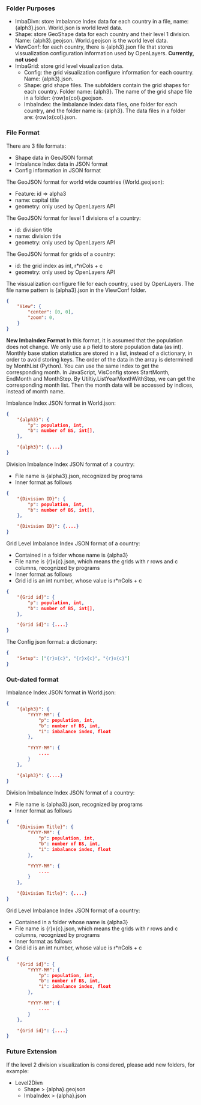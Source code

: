 



### Folder Purposes

  * ImbaDivn: store Imbalance Index data for each country in a file, name: {alph3}.json. World.json is world level data.
  * Shape: store GeoShape data for each country and their level 1 division. Name: {alph3}.geojson. World.geojson is the world level data. 
  * ViewConf: for each country, there is {alph3}.json file that stores vissualization configuration information used by OpenLayers. **Currently, not used**
  * ImbaGrid: store grid level visualization data.
    - Config: the grid visualization configure information for each country. Name: {alph3}.json.
    - Shape: grid shape files. The subfolders contain the grid shapes for each country. Folder name: {alph3}. The name of the grid shape file in a folder: {row}x{col}.geojson.
    - ImbaIndex: the Imbalance Index data files, one folder for each country, and the folder name is: {alph3}. The data files in a folder are: {row}x{col}.json.

### File Format

There are 3 file formats:

  * Shape data in GeoJSON format
  * Imbalance Index data in JSON format
  * Config information in JSON format

The GeoJSON format for world wide countries (World.geojson):

  * Feature: id => alpha3
  * name: capital title
  * geometry: only used by OpenLayers API

The GeoJSON format for level 1 divisions of a country:

  * id: division title
  * name: division title
  * geometry: only used by OpenLayers API

The GeoJSON format for grids of a country:

  * id: the grid index as int, r*nCols + c
  * geometry: only used by OpenLayers API

The vissualization configure file for each country, used by OpenLayers. The file name pattern is {alpha3}.json in the ViewConf folder.

```json
{
    "View": {
        "center": [0, 0],
        "zoom": 0,
    }
}
```

**New ImbaIndex Format**
In this format, it is assumed that the population does not change. We only use a p field to store population data (as int). Monthly base station statistics are stored in a list, instead of a dictionary, in order to avoid storing keys. The order of the data in the array is determined by MonthList (Python). You can use the same index to get the corresponding month. In JavaScript, VisConfig stores StartMonth, EndMonth and MonthStep. By Utiltiy.ListYearMonthWithStep, we can get the corresponding month list. Then the month data will be accessed by indices, instead of month name.

Imbalance Index JSON format in World.json:

```json
{
    "{alph3}": {
        "p": population, int,
        "b": number of BS, int[],
    },

    "{alph3}": {....}
}
```

Division Imbalance Index JSON format of a country:

  * File name is {alpha3}.json, recognized by programs
  * Inner format as follows

```json
{
    "{Division ID}": {
        "p": population, int,
        "b": number of BS, int[],
    },

    "{Division ID}": {....}
}
```

Grid Level Imbalance Index JSON format of a country:

  * Contained in a folder whose name is {alpha3}
  * File name is {r}x{c}.json, which means the grids with r rows and c columns, recognized by programs
  * Inner format as follows
  * Grid id is an int number, whose value is r*nCols + c

```json
{
    "{Grid id}": {
        "p": population, int,
        "b": number of BS, int[],
    },

    "{Grid id}": {....}
}
```

The Config json format: a dictionary:

```json
{
    "Setup": ["{r}x{c}", "{r}x{c}", "{r}x{c}"]
}
```


### Out-dated format

Imbalance Index JSON format in World.json:

```json
{
    "{alph3}": {
        "YYYY-MM": {
            "p": population, int,
            "b": number of BS, int,
            "i": imbalance index, float
        },

        "YYYY-MM": {
            ....
        }
    },

    "{alph3}": {....}
}
```

Division Imbalance Index JSON format of a country:

  * File name is {alpha3}.json, recognized by programs
  * Inner format as follows

```json
{
    "{Division Title}": {
        "YYYY-MM": {
            "p": population, int,
            "b": number of BS, int,
            "i": imbalance index, float
        },

        "YYYY-MM": {
            ....
        }
    },

    "{Division Title}": {....}
}
```

Grid Level Imbalance Index JSON format of a country:

  * Contained in a folder whose name is {alpha3}
  * File name is {r}x{c}.json, which means the grids with r rows and c columns, recognized by programs
  * Inner format as follows
  * Grid id is an int number, whose value is r*nCols + c

```json
{
    "{Grid id}": {
        "YYYY-MM": {
            "p": population, int,
            "b": number of BS, int,
            "i": imbalance index, float
        },

        "YYYY-MM": {
            ....
        }
    },

    "{Grid id}": {....}
}
```

### Future Extension

If the level 2 division visualization is considered, please add new folders, for example:

  * Level2Divn
     - Shape > {alpha}.geojson
     - ImbaIndex > {alpha}.json